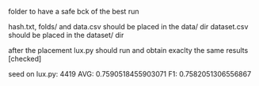 folder to have a safe bck of the best run

hash.txt, folds/ and data.csv should be placed in the data/ dir
dataset.csv should be placed in the dataset/ dir

after the placement lux.py should run and obtain exaclty the same results [checked]

seed on lux.py: 4419
AVG: 0.7590518455903071
F1: 0.7582051306556867
